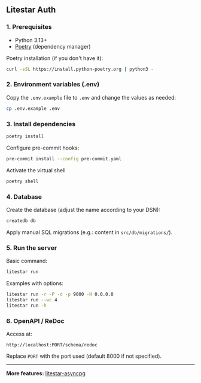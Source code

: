 ## Litestar Auth

### 1. Prerequisites

* Python 3.13+
* [Poetry](https://python-poetry.org/) (dependency manager)

Poetry installation (if you don't have it):

```bash
curl -sSL https://install.python-poetry.org | python3 -
```

### 2. Environment variables (.env)

Copy the `.env.example` file to `.env` and change the values as needed:

```bash
cp .env.example .env
```

### 3. Install dependencies

```bash
poetry install
```

Configure pre-commit hooks:

```bash
pre-commit install --config pre-commit.yaml
```

Activate the virtual shell

```bash
poetry shell
```

### 4. Database

Create the database (adjust the name according to your DSN):

```bash
createdb db
```

Apply manual SQL migrations (e.g.: content in `src/db/migrations/`).

### 5. Run the server

Basic command:

```bash
litestar run
```

Examples with options:

```bash
litestar run -r -P -d -p 9000 -H 0.0.0.0
litestar run --wc 4
litestar run -h
```

### 6. OpenAPI / ReDoc

Access at:

```
http://localhost:PORT/schema/redoc
```

Replace `PORT` with the port used (default 8000 if not specified).

---

**More features:** [litestar-asyncpg](https://github.com/YuriFontella/litestar-asyncpg)

